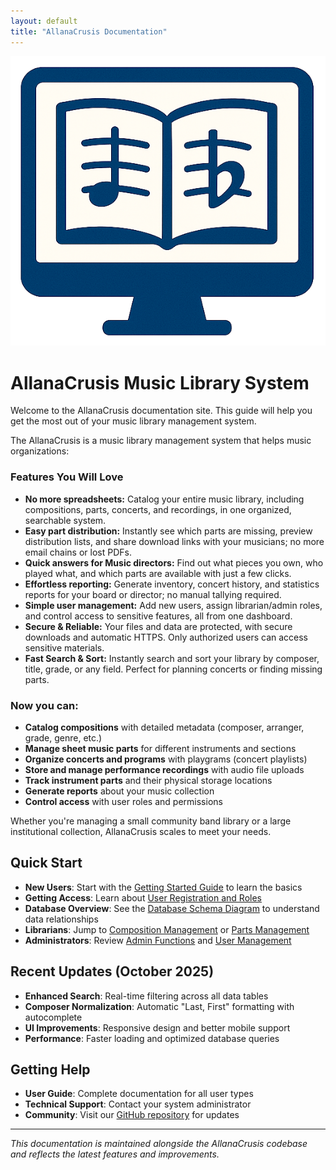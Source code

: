 ```yaml
---
layout: default
title: "AllanaCrusis Documentation"
---
```


![AllanaCrusis logo](images/images/logo.png)

# AllanaCrusis Music Library System

Welcome to the AllanaCrusis documentation site. This guide will help you get the most out of your music library management system.

The AllanaCrusis is a music library management system that helps music organizations:

### Features You Will Love
- **No more spreadsheets:** Catalog your entire music library, including compositions, parts, concerts, and recordings, in one organized, searchable system.
- **Easy part distribution:** Instantly see which parts are missing, preview distribution lists, and share download links with your musicians; no more email chains or lost PDFs.
- **Quick answers for Music directors:** Find out what pieces you own, who played what, and which parts are available with just a few clicks.
- **Effortless reporting:** Generate inventory, concert history, and statistics reports for your board or director; no manual tallying required.
- **Simple user management:** Add new users, assign librarian/admin roles, and control access to sensitive features, all from one dashboard.
- **Secure & Reliable:** Your files and data are protected, with secure downloads and automatic HTTPS. Only authorized users can access sensitive materials.
- **Fast Search & Sort:** Instantly search and sort your library by composer, title, grade, or any field. Perfect for planning concerts or finding missing parts.

### Now you can:
- **Catalog compositions** with detailed metadata (composer, arranger, grade, genre, etc.)
- **Manage sheet music parts** for different instruments and sections
- **Organize concerts and programs** with playgrams (concert playlists)
- **Store and manage performance recordings** with audio file uploads
- **Track instrument parts** and their physical storage locations
- **Generate reports** about your music collection
- **Control access** with user roles and permissions

Whether you're managing a small community band library or a large institutional collection, AllanaCrusis scales to meet your needs.


## Quick Start

- **New Users**: Start with the [Getting Started Guide](getting-started.html) to learn the basics
- **Getting Access**: Learn about [User Registration and Roles](getting-access.html)
- **Database Overview**: See the [Database Schema Diagram](supporting-data.html#database-schema-overview) to understand data relationships
- **Librarians**: Jump to [Composition Management](compositions.html) or [Parts Management](parts.html)
- **Administrators**: Review [Admin Functions](admin-guide.html) and [User Management](admin-guide.html#user-management)

## Recent Updates (October 2025)

- **Enhanced Search**: Real-time filtering across all data tables
- **Composer Normalization**: Automatic "Last, First" formatting with autocomplete
- **UI Improvements**: Responsive design and better mobile support
- **Performance**: Faster loading and optimized database queries

## Getting Help

- **User Guide**: Complete documentation for all user types
- **Technical Support**: Contact your system administrator
- **Community**: Visit our [GitHub repository](https://github.com/mymaestro/AllanaCrusis) for updates

---

*This documentation is maintained alongside the AllanaCrusis codebase and reflects the latest features and improvements.*